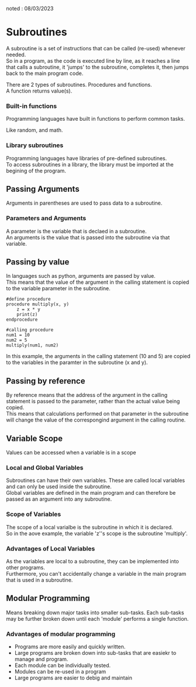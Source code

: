noted : 08/03/2023

# Subroutines

A subroutine is a set of instructions that can be called (re-used) whenever needed.  
So in a program, as the code is executed line by line, as it reaches a line that calls a subroutine, it 'jumps' to the subroutine, completes it, then jumps back to the main program code.

There are 2 types of subroutines. Procedures and functions.  
A function returns value(s).

### Built-in functions

Programming languages have built in functions to perform common tasks.

Like random, and math.

### Library subroutines

Programming languages have libraries of pre-defined subroutines.  
To access subroutines in a library, the library must be imported at the begining of the program.

## Passing Arguments

Arguments in parentheses are used to pass data to a subroutine.

### Parameters and Arguments

A parameter is the variable that is declaed in a subroutine.  
An arguments is the value that is passed into the subroutine via that variable.

## Passing by value

In languages such as python, arguments are passed by value.  
This means that the value of the argument in the calling statement is copied to the variable parameter in the subroutine.

```
#define procedure
procedure multiply(x, y)
    z = x * y
    print(z)
endprocedure

#calling procedure
num1 = 10
num2 = 5
multiply(num1, num2)
```

In this example, the arguments in the calling statement (10 and 5) are copied to the variables in the paramter in the subroutine (x and y).

## Passing by reference

By reference means that the address of the argument in the calling statement is passed to the parameter, rather than the actual value being copied.  
This means that calculations performed on that parameter in the subroutine will change the value of the correspongind argument in the calling routine.

## Variable Scope

Values can be accessed when a variable is in a scope

### Local and Global Variables

Subroutines can have their own variables. These are called local variables and can only be used inside the subroutine.  
Global variables are defined in the main program and can therefore be passed as an argument into any subroutine.

### Scope of Variables

The scope of a local varialbe is the subroutine in which it is declared.  
So in the aove example, the variable 'z''s scope is the subroutine 'multiply'.

### Advantages of Local Variables

As the variables are local to a subroutine, they can be implemented into other programs.  
Furthermore, you can't accidentally change a variable in the main program that is used in a subroutine.

## Modular Programming

Means breaking down major tasks into smaller sub-tasks. Each sub-tasks may be further broken down until each 'module' performs a single function.

### Advantages of modular programming

- Programs are more easily and quickly written.
- Large programs are broken down into sub-tasks that are easiekr to manage and program.
- Each module can be individually tested.
- Modules can be re-used in a program
- Large programs are easier to debig and maintain
